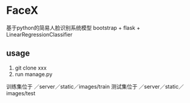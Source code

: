 # FaceX

基于python的简易人脸识别系统模型
bootstrap + flask + LinearRegressionClassifier

## usage
1. git clone xxx
2. run manage.py

训练集位于 ／server／static／images/train
测试集位于 ／server／static／images/test
